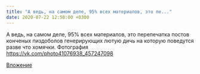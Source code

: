 ```yaml
---
title: "А ведь, на самом деле, 95% всех материалов, это пе..."
date: 2020-07-22 12:58:00 +0300
---
```


А ведь, на самом деле, 95% всех материалов, это перепечатка постов конченых пиздоболов генерирующих лютую дичь на которую поведутся разве что хомячки.
Фотография
https://vk.com/photo41076938_457247098

[Вложение](https://vk.com/photo41076938_457247098)
